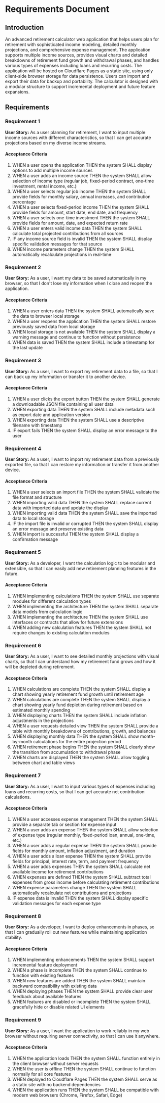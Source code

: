 # Requirements Document

## Introduction

An advanced retirement calculator web application that helps users plan for retirement with sophisticated income modeling, detailed monthly projections, and comprehensive expense management. The application supports multiple income sources, provides visual charts and detailed breakdowns of retirement fund growth and withdrawal phases, and handles various types of expenses including loans and recurring costs. The application will be hosted on Cloudflare Pages as a static site, using only client-side browser storage for data persistence. Users can import and export their data for backup and portability. The calculator is designed with a modular structure to support incremental deployment and future feature expansions.

## Requirements

### Requirement 1

**User Story:** As a user planning for retirement, I want to input multiple income sources with different characteristics, so that I can get accurate projections based on my diverse income streams.

#### Acceptance Criteria

1. WHEN a user opens the application THEN the system SHALL display options to add multiple income sources
2. WHEN a user adds an income source THEN the system SHALL allow selection of income type (regular job, fixed-period contract, one-time investment, rental income, etc.)
3. WHEN a user selects regular job income THEN the system SHALL provide fields for monthly salary, annual increases, and contribution percentage
4. WHEN a user selects fixed-period income THEN the system SHALL provide fields for amount, start date, end date, and frequency
5. WHEN a user selects one-time investment THEN the system SHALL provide fields for amount, date, and expected return rate
6. WHEN a user enters valid income data THEN the system SHALL calculate total projected contributions from all sources
7. IF any income source field is invalid THEN the system SHALL display specific validation messages for that source
8. WHEN income parameters change THEN the system SHALL automatically recalculate projections in real-time

### Requirement 2

**User Story:** As a user, I want my data to be saved automatically in my browser, so that I don't lose my information when I close and reopen the application.

#### Acceptance Criteria

1. WHEN a user enters data THEN the system SHALL automatically save the data to browser local storage
2. WHEN a user reopens the application THEN the system SHALL restore previously saved data from local storage
3. WHEN local storage is not available THEN the system SHALL display a warning message and continue to function without persistence
4. WHEN data is saved THEN the system SHALL include a timestamp for the last update

### Requirement 3

**User Story:** As a user, I want to export my retirement data to a file, so that I can back up my information or transfer it to another device.

#### Acceptance Criteria

1. WHEN a user clicks the export button THEN the system SHALL generate a downloadable JSON file containing all user data
2. WHEN exporting data THEN the system SHALL include metadata such as export date and application version
3. WHEN exporting data THEN the system SHALL use a descriptive filename with timestamp
4. IF export fails THEN the system SHALL display an error message to the user

### Requirement 4

**User Story:** As a user, I want to import my retirement data from a previously exported file, so that I can restore my information or transfer it from another device.

#### Acceptance Criteria

1. WHEN a user selects an import file THEN the system SHALL validate the file format and structure
2. WHEN importing valid data THEN the system SHALL replace current data with imported data and update the display
3. WHEN importing valid data THEN the system SHALL save the imported data to local storage
4. IF the import file is invalid or corrupted THEN the system SHALL display an error message and preserve existing data
5. WHEN import is successful THEN the system SHALL display a confirmation message

### Requirement 5

**User Story:** As a developer, I want the calculation logic to be modular and extensible, so that I can easily add new retirement planning features in the future.

#### Acceptance Criteria

1. WHEN implementing calculations THEN the system SHALL use separate modules for different calculation types
2. WHEN implementing the architecture THEN the system SHALL separate data models from calculation logic
3. WHEN implementing the architecture THEN the system SHALL use interfaces or contracts that allow for future extensions
4. WHEN adding new calculation features THEN the system SHALL not require changes to existing calculation modules

### Requirement 6

**User Story:** As a user, I want to see detailed monthly projections with visual charts, so that I can understand how my retirement fund grows and how it will be depleted during retirement.

#### Acceptance Criteria

1. WHEN calculations are complete THEN the system SHALL display a chart showing yearly retirement fund growth until retirement age
2. WHEN calculations are complete THEN the system SHALL display a chart showing yearly fund depletion during retirement based on estimated monthly spending
3. WHEN displaying charts THEN the system SHALL include inflation adjustments in the projections
4. WHEN a user requests detailed view THEN the system SHALL provide a table with monthly breakdowns of contributions, growth, and balances
5. WHEN displaying monthly data THEN the system SHALL show month-by-month calculations for the entire projection period
6. WHEN retirement phase begins THEN the system SHALL clearly show the transition from accumulation to withdrawal phase
7. WHEN charts are displayed THEN the system SHALL allow toggling between chart and table views

### Requirement 7

**User Story:** As a user, I want to input various types of expenses including loans and recurring costs, so that I can get accurate net contribution calculations.

#### Acceptance Criteria

1. WHEN a user accesses expense management THEN the system SHALL provide a separate tab or section for expense input
2. WHEN a user adds an expense THEN the system SHALL allow selection of expense type (regular monthly, fixed-period loan, annual, one-time, etc.)
3. WHEN a user adds a regular expense THEN the system SHALL provide fields for monthly amount, inflation adjustment, and duration
4. WHEN a user adds a loan expense THEN the system SHALL provide fields for principal, interest rate, term, and payment frequency
5. WHEN a user adds expenses THEN the system SHALL calculate net available income for retirement contributions
6. WHEN expenses are defined THEN the system SHALL subtract total expenses from gross income before calculating retirement contributions
7. WHEN expense parameters change THEN the system SHALL automatically recalculate net contributions and projections
8. IF expense data is invalid THEN the system SHALL display specific validation messages for each expense type

### Requirement 8

**User Story:** As a developer, I want to deploy enhancements in phases, so that I can gradually roll out new features while maintaining application stability.

#### Acceptance Criteria

1. WHEN implementing enhancements THEN the system SHALL support incremental feature deployment
2. WHEN a phase is incomplete THEN the system SHALL continue to function with existing features
3. WHEN new features are added THEN the system SHALL maintain backward compatibility with existing data
4. WHEN deploying phases THEN the system SHALL provide clear user feedback about available features
5. WHEN features are disabled or incomplete THEN the system SHALL gracefully hide or disable related UI elements

### Requirement 9

**User Story:** As a user, I want the application to work reliably in my web browser without requiring server connectivity, so that I can use it anywhere.

#### Acceptance Criteria

1. WHEN the application loads THEN the system SHALL function entirely in the client browser without server requests
2. WHEN the user is offline THEN the system SHALL continue to function normally for all core features
3. WHEN deployed to Cloudflare Pages THEN the system SHALL serve as a static site with no backend dependencies
4. WHEN the application runs THEN the system SHALL be compatible with modern web browsers (Chrome, Firefox, Safari, Edge)